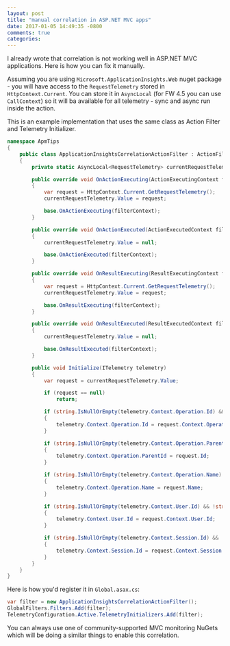 ```yaml
---
layout: post
title: "manual correlation in ASP.NET MVC apps"
date: 2017-01-05 14:49:35 -0800
comments: true
categories: 
---
```

I already wrote that correlation is not working well in ASP.NET MVC applications. Here is how you can fix it manually. 

Assuming you are using `Microsoft.ApplicationInsights.Web` nuget package - you will have access to the `RequestTelemetry` stored in `HttpContext.Current`. You can store it in `AsyncLocal` (for FW 4.5 you can use `CallContext`) so it will ba available for all telemetry - sync and async run inside the action. 

This is an example implementation that uses the same class as Action Filter and Telemetry Initializer.

``` csharp
namespace ApmTips
{
    public class ApplicationInsightsCorrelationActionFilter : ActionFilterAttribute, ITelemetryInitializer
    {
        private static AsyncLocal<RequestTelemetry> currentRequestTelemetry = new AsyncLocal<RequestTelemetry>();

        public override void OnActionExecuting(ActionExecutingContext filterContext)
        {
            var request = HttpContext.Current.GetRequestTelemetry();
            currentRequestTelemetry.Value = request;

            base.OnActionExecuting(filterContext);
        }

        public override void OnActionExecuted(ActionExecutedContext filterContext)
        {
            currentRequestTelemetry.Value = null;

            base.OnActionExecuted(filterContext);
        }

        public override void OnResultExecuting(ResultExecutingContext filterContext)
        {
            var request = HttpContext.Current.GetRequestTelemetry();
            currentRequestTelemetry.Value = request;

            base.OnResultExecuting(filterContext);
        }

        public override void OnResultExecuted(ResultExecutedContext filterContext)
        {
            currentRequestTelemetry.Value = null;

            base.OnResultExecuted(filterContext);
        }

        public void Initialize(ITelemetry telemetry)
        {
            var request = currentRequestTelemetry.Value;

            if (request == null)
                return;

            if (string.IsNullOrEmpty(telemetry.Context.Operation.Id) && !string.IsNullOrEmpty(request.Context.Operation.Id))
            {
                telemetry.Context.Operation.Id = request.Context.Operation.Id;
            }

            if (string.IsNullOrEmpty(telemetry.Context.Operation.ParentId) && !string.IsNullOrEmpty(request.Id))
            {
                telemetry.Context.Operation.ParentId = request.Id;
            }

            if (string.IsNullOrEmpty(telemetry.Context.Operation.Name) && !string.IsNullOrEmpty(request.Name))
            {
                telemetry.Context.Operation.Name = request.Name;
            }

            if (string.IsNullOrEmpty(telemetry.Context.User.Id) && !string.IsNullOrEmpty(request.Context.User.Id))
            {
                telemetry.Context.User.Id = request.Context.User.Id;
            }

            if (string.IsNullOrEmpty(telemetry.Context.Session.Id) && !string.IsNullOrEmpty(request.Context.Session.Id))
            {
                telemetry.Context.Session.Id = request.Context.Session.Id;
            }
        }
    }
}
```

Here is how you'd register it in `Global.asax.cs`:

``` csharp
var filter = new ApplicationInsightsCorrelationActionFilter();
GlobalFilters.Filters.Add(filter);
TelemetryConfiguration.Active.TelemetryInitializers.Add(filter);
```

You can always use one of community-supported MVC monitoring NuGets which will be doing a similar things to enable this correlation.